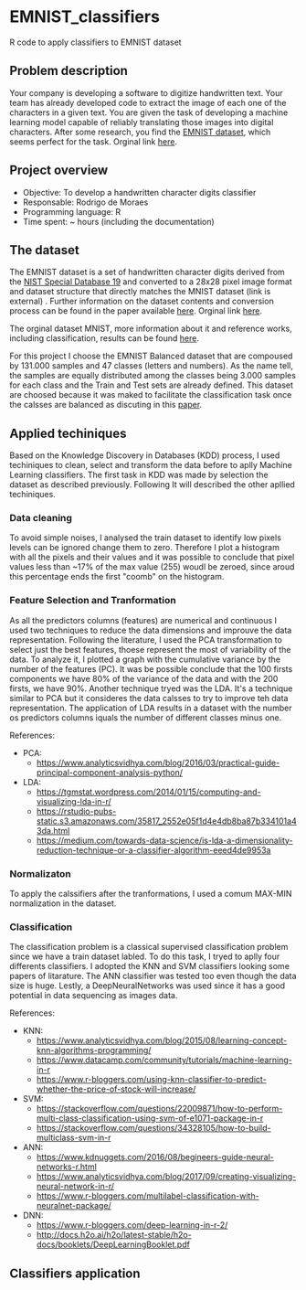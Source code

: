 # EMNIST_classifiers
R code to apply classifiers to EMNIST dataset

## Problem description
Your company is developing a software to digitize handwritten text. Your
team has already developed code to extract the image of each one of the
characters in a given text. You are given the task of developing a
machine learning model capable of reliably translating those images into
digital characters. After some research, you find the [EMNIST dataset](https://www.nist.gov/itl/iad/image-group/emnist-dataset),
which seems perfect for the task.
Orginal link [here](https://github.com/deepxhq/rd-challenge/blob/master/challenges/ml-handwritten-character-recognition.md).

## Project overview
- Objective: To develop a handwritten character digits classifier
- Responsable: Rodrigo de Moraes
- Programming language: R
- Time spent: ~  hours (including the documentation)

## The dataset
The EMNIST dataset is a set of handwritten character digits derived from the [NIST Special Database 19](https://www.nist.gov/srd/nist-special-database-19)  and converted to a 28x28 pixel image format and dataset structure that directly matches the MNIST dataset (link is external) . Further information on the dataset contents and conversion process can be found in the paper available [here](https://arxiv.org/pdf/1702.05373v1.pdf). Orginal link [here](https://www.nist.gov/itl/iad/image-group/emnist-dataset).

The orginal dataset MNIST, more information about it and reference works, including classification, results can be found [here](http://yann.lecun.com/exdb/mnist/).

For this project I choose the EMNIST Balanced dataset that are compoused by 131.000 samples and 47 classes (letters and numbers). As the name tell, the samples are equally distributed among the classes being 3.000 samples for each class and the Train and Test sets are already defined. This dataset are choosed because it was maked to facilitate the classification task once the calsses are balanced as discuting in this [paper](https://arxiv.org/pdf/1702.05373v1.pdf).

## Applied techiniques 
Based on the Knowledge Discovery in Databases (KDD) process, I used techiniques to clean, select and transform the data before to aplly Machine Learning classifiers. The first task in KDD was made by selection the dataset as described previously. Following It will described the other apllied techiniques.

### Data cleaning
To avoid simple noises, I analysed the train dataset to identify low pixels levels can be ignored change them to zero. Therefore I plot a histogram with all the pixels and their values and it was possible to conclude that pixel values less than ~17% of the max value (255) woudl be zeroed, since aroud this percentage ends the first "coomb" on the histogram.

### Feature Selection and Tranformation
As all the predictors columns (features) are numerical and continuous I used two techniques to reduce the data dimensions and improuve the data representation. 
Following the literature, I used the PCA transformation to select just the best features, thoese represent the most of variability of the data. To analyze it, I plotted a graph with the cumulative variance by the number of the features (PC). It was be possible conclude that the 100 firsts components we have 80% of the variance of the data and with the 200 firsts, we have 90%.
Another technique tryed was the LDA. It's a technique similar to PCA but it consideres the data calsses to try to improve teh data representation. The application of LDA results in a dataset with the number os predictors columns iquals the number of different classes minus one.

References:
- PCA: 
  - https://www.analyticsvidhya.com/blog/2016/03/practical-guide-principal-component-analysis-python/
- LDA: 
  - https://tgmstat.wordpress.com/2014/01/15/computing-and-visualizing-lda-in-r/
  - https://rstudio-pubs-static.s3.amazonaws.com/35817_2552e05f1d4e4db8ba87b334101a43da.html
  -	https://medium.com/towards-data-science/is-lda-a-dimensionality-reduction-technique-or-a-classifier-algorithm-eeed4de9953a
	 

### Normalizaton
To apply the calssifiers after the tranformations, I used a comum MAX-MIN normalization in the dataset.

### Classification
The classification problem is a classical supervised classification problem since we have a train dataset labled. To do this task, I tryed to aplly four differents classifiers. I adopted the KNN and SVM classifiers looking some papers of litarature. The ANN classifier was tested too even though the data size is huge. Lestly, a DeepNeuralNetworks was used since it has a good potential in data sequencing as images data.

References:
- KNN: 
  - https://www.analyticsvidhya.com/blog/2015/08/learning-concept-knn-algorithms-programming/
  - https://www.datacamp.com/community/tutorials/machine-learning-in-r
  - https://www.r-bloggers.com/using-knn-classifier-to-predict-whether-the-price-of-stock-will-increase/
- SVM:
  - https://stackoverflow.com/questions/22009871/how-to-perform-multi-class-classification-using-svm-of-e1071-package-in-r
  - https://stackoverflow.com/questions/34328105/how-to-build-multiclass-svm-in-r	 
- ANN: 
  - https://www.kdnuggets.com/2016/08/begineers-guide-neural-networks-r.html 
  - https://www.analyticsvidhya.com/blog/2017/09/creating-visualizing-neural-network-in-r/
  - https://www.r-bloggers.com/multilabel-classification-with-neuralnet-package/
- DNN:
  - https://www.r-bloggers.com/deep-learning-in-r-2/
  - http://docs.h2o.ai/h2o/latest-stable/h2o-docs/booklets/DeepLearningBooklet.pdf
	 
## Classifiers application


